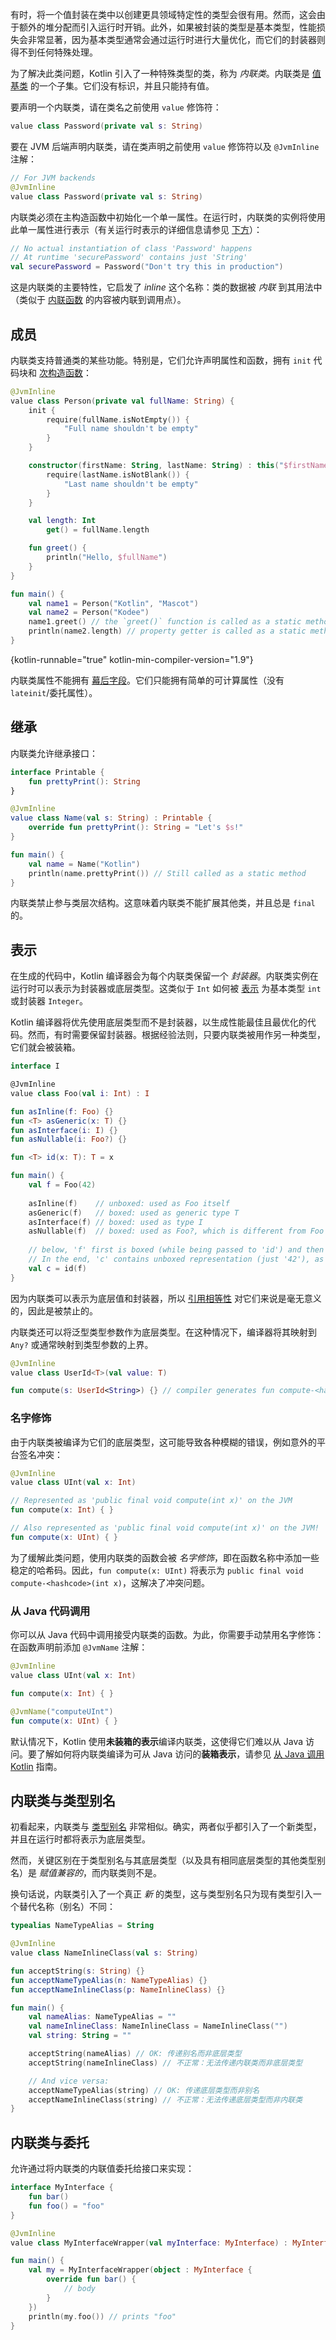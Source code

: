 [//]: # (title: 内联值类)

有时，将一个值封装在类中以创建更具领域特定性的类型会很有用。然而，这会由于额外的堆分配而引入运行时开销。此外，如果被封装的类型是基本类型，性能损失会非常显著，因为基本类型通常会通过运行时进行大量优化，而它们的封装器则得不到任何特殊处理。

为了解决此类问题，Kotlin 引入了一种特殊类型的类，称为 _内联类_。内联类是 [值基类](https://github.com/Kotlin/KEEP/blob/master/notes/value-classes.md) 的一个子集。它们没有标识，并且只能持有值。

要声明一个内联类，请在类名之前使用 `value` 修饰符：

```kotlin
value class Password(private val s: String)
```

要在 JVM 后端声明内联类，请在类声明之前使用 `value` 修饰符以及 `@JvmInline` 注解：

```kotlin
// For JVM backends
@JvmInline
value class Password(private val s: String)
```

内联类必须在主构造函数中初始化一个单一属性。在运行时，内联类的实例将使用此单一属性进行表示（有关运行时表示的详细信息请参见 [下方](#representation)）：

```kotlin
// No actual instantiation of class 'Password' happens
// At runtime 'securePassword' contains just 'String'
val securePassword = Password("Don't try this in production") 
```

这是内联类的主要特性，它启发了 *inline* 这个名称：类的数据被 *内联* 到其用法中（类似于 [内联函数](inline-functions.md) 的内容被内联到调用点）。

## 成员

内联类支持普通类的某些功能。特别是，它们允许声明属性和函数，拥有 `init` 代码块和 [次构造函数](classes.md#secondary-constructors)：

```kotlin
@JvmInline
value class Person(private val fullName: String) {
    init {
        require(fullName.isNotEmpty()) {
            "Full name shouldn't be empty"
        }
    }

    constructor(firstName: String, lastName: String) : this("$firstName $lastName") {
        require(lastName.isNotBlank()) {
            "Last name shouldn't be empty"
        }
    }

    val length: Int
        get() = fullName.length

    fun greet() {
        println("Hello, $fullName")
    }
}

fun main() {
    val name1 = Person("Kotlin", "Mascot")
    val name2 = Person("Kodee")
    name1.greet() // the `greet()` function is called as a static method
    println(name2.length) // property getter is called as a static method
}
```
{kotlin-runnable="true" kotlin-min-compiler-version="1.9"}

内联类属性不能拥有 [幕后字段](properties.md#backing-fields)。它们只能拥有简单的可计算属性（没有 `lateinit`/委托属性）。

## 继承

内联类允许继承接口：

```kotlin
interface Printable {
    fun prettyPrint(): String
}

@JvmInline
value class Name(val s: String) : Printable {
    override fun prettyPrint(): String = "Let's $s!"
}

fun main() {
    val name = Name("Kotlin")
    println(name.prettyPrint()) // Still called as a static method
}
```

内联类禁止参与类层次结构。这意味着内联类不能扩展其他类，并且总是 `final` 的。

## 表示

在生成的代码中，Kotlin 编译器会为每个内联类保留一个 *封装器*。内联类实例在运行时可以表示为封装器或底层类型。这类似于 `Int` 如何被 [表示](numbers.md#boxing-and-caching-numbers-on-the-java-virtual-machine) 为基本类型 `int` 或封装器 `Integer`。

Kotlin 编译器将优先使用底层类型而不是封装器，以生成性能最佳且最优化的代码。然而，有时需要保留封装器。根据经验法则，只要内联类被用作另一种类型，它们就会被装箱。

```kotlin
interface I

@JvmInline
value class Foo(val i: Int) : I

fun asInline(f: Foo) {}
fun <T> asGeneric(x: T) {}
fun asInterface(i: I) {}
fun asNullable(i: Foo?) {}

fun <T> id(x: T): T = x

fun main() {
    val f = Foo(42) 
    
    asInline(f)    // unboxed: used as Foo itself
    asGeneric(f)   // boxed: used as generic type T
    asInterface(f) // boxed: used as type I
    asNullable(f)  // boxed: used as Foo?, which is different from Foo
    
    // below, 'f' first is boxed (while being passed to 'id') and then unboxed (when returned from 'id') 
    // In the end, 'c' contains unboxed representation (just '42'), as 'f' 
    val c = id(f)  
}
```

因为内联类可以表示为底层值和封装器，所以 [引用相等性](equality.md#referential-equality) 对它们来说是毫无意义的，因此是被禁止的。

内联类还可以将泛型类型参数作为底层类型。在这种情况下，编译器将其映射到 `Any?` 或通常映射到类型参数的上界。

```kotlin
@JvmInline
value class UserId<T>(val value: T)

fun compute(s: UserId<String>) {} // compiler generates fun compute-<hashcode>(s: Any?)
```

### 名字修饰

由于内联类被编译为它们的底层类型，这可能导致各种模糊的错误，例如意外的平台签名冲突：

```kotlin
@JvmInline
value class UInt(val x: Int)

// Represented as 'public final void compute(int x)' on the JVM
fun compute(x: Int) { }

// Also represented as 'public final void compute(int x)' on the JVM!
fun compute(x: UInt) { }
```

为了缓解此类问题，使用内联类的函数会被 _名字修饰_，即在函数名称中添加一些稳定的哈希码。因此，`fun compute(x: UInt)` 将表示为 `public final void compute-<hashcode>(int x)`，这解决了冲突问题。

### 从 Java 代码调用

你可以从 Java 代码中调用接受内联类的函数。为此，你需要手动禁用名字修饰：在函数声明前添加 `@JvmName` 注解：

```kotlin
@JvmInline
value class UInt(val x: Int)

fun compute(x: Int) { }

@JvmName("computeUInt")
fun compute(x: UInt) { }
```

默认情况下，Kotlin 使用**未装箱的表示**编译内联类，这使得它们难以从 Java 访问。要了解如何将内联类编译为可从 Java 访问的**装箱表示**，请参见 [从 Java 调用 Kotlin](java-to-kotlin-interop.md#inline-value-classes) 指南。

## 内联类与类型别名

初看起来，内联类与 [类型别名](type-aliases.md) 非常相似。确实，两者似乎都引入了一个新类型，并且在运行时都将表示为底层类型。

然而，关键区别在于类型别名与其底层类型（以及具有相同底层类型的其他类型别名）是 *赋值兼容的*，而内联类则不是。

换句话说，内联类引入了一个真正 _新_ 的类型，这与类型别名只为现有类型引入一个替代名称（别名）不同：

```kotlin
typealias NameTypeAlias = String

@JvmInline
value class NameInlineClass(val s: String)

fun acceptString(s: String) {}
fun acceptNameTypeAlias(n: NameTypeAlias) {}
fun acceptNameInlineClass(p: NameInlineClass) {}

fun main() {
    val nameAlias: NameTypeAlias = ""
    val nameInlineClass: NameInlineClass = NameInlineClass("")
    val string: String = ""

    acceptString(nameAlias) // OK: 传递别名而非底层类型
    acceptString(nameInlineClass) // 不正常：无法传递内联类而非底层类型

    // And vice versa:
    acceptNameTypeAlias(string) // OK: 传递底层类型而非别名
    acceptNameInlineClass(string) // 不正常：无法传递底层类型而非内联类
}
```

## 内联类与委托

允许通过将内联类的内联值委托给接口来实现：

```kotlin
interface MyInterface {
    fun bar()
    fun foo() = "foo"
}

@JvmInline
value class MyInterfaceWrapper(val myInterface: MyInterface) : MyInterface by myInterface

fun main() {
    val my = MyInterfaceWrapper(object : MyInterface {
        override fun bar() {
            // body
        }
    })
    println(my.foo()) // prints "foo"
}
```